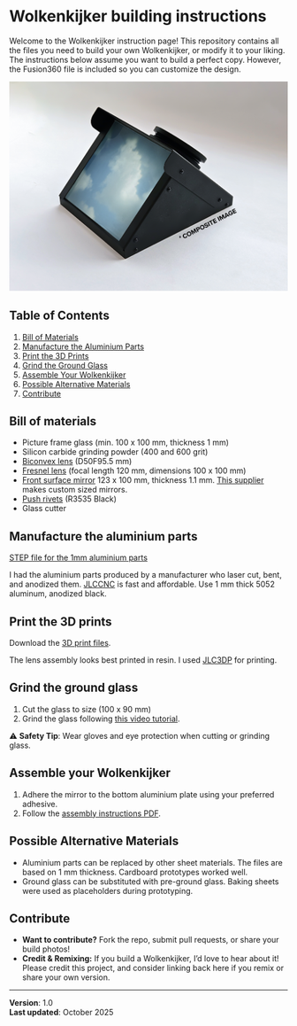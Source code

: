 # Wolkenkijker building instructions
Welcome to the Wolkenkijker instruction page! This repository contains all the files you need to build your own Wolkenkijker, or modify it to your liking. The instructions below assume you want to build a perfect copy. However, the Fusion360 file is included so you can customize the design.

![Image of a finished Wolkenkijker](Pictures/Composite.jpg)

## Table of Contents
1. [Bill of Materials](#bill-of-materials)
2. [Manufacture the Aluminium Parts](#manufacture-the-aluminium-parts)
3. [Print the 3D Prints](#print-the-3d-prints)
4. [Grind the Ground Glass](#grind-the-ground-glass)
5. [Assemble Your Wolkenkijker](#assemble-your-wolkenkijker)
6. [Possible Alternative Materials](#possible-alternative-materials)
7. [Contribute](#contribute)

## Bill of materials
- Picture frame glass (min. 100 x 100 mm, thickness 1 mm)
- Silicon carbide grinding powder (400 and 600 grit)
- [Biconvex lens](https://nl.aliexpress.com/item/1005007494613338.html?spm=a2g0o.order_list.order_list_main.26.54b81802VggjWI&gatewayAdapt=glo2nld) (D50F95.5 mm)
- [Fresnel lens](https://nl.aliexpress.com/item/1005008116547795.html?spm=a2g0o.order_list.order_list_main.31.54b81802VggjWI&gatewayAdapt=glo2nld) (focal length 120 mm, dimensions 100 x 100 mm)
- [Front surface mirror](https://nl.aliexpress.com/item/1005004853298387.html?spm=a2g0o.order_list.order_list_main.16.54b81802VggjWI&gatewayAdapt=glo2nld) 123 x 100 mm, thickness 1.1 mm. [This supplier](https://www.aliexpress.com/store/1100386575?spm=a2g0o.detail.0.0.79d4c7iEc7iE3z) makes custom sized mirrors.
- [Push rivets](https://nl.aliexpress.com/item/1005008732939550.html?spm=a2g0o.order_list.order_list_main.21.54b81802VggjWI&gatewayAdapt=glo2nld) (R3535 Black)
- Glass cutter

## Manufacture the aluminium parts
[STEP file for the 1mm aluminium parts](Manufacturing/Sheet%20metal%201mm.step) 

I had the aluminium parts produced by a manufacturer who laser cut, bent, and anodized them. [JLCCNC](https://jlccnc.com/sheet-metal-quote) is fast and affordable. Use 1 mm thick 5052 aluminum, anodized black.

## Print the 3D prints
Download the [3D print files](Manufacturing/3D%20Print/).

The lens assembly looks best printed in resin. I used [JLC3DP](https://jlc3dp.com/) for printing.

## Grind the ground glass
1. Cut the glass to size (100 x 90 mm)
2. Grind the glass following [this video tutorial](https://www.youtube.com/watch?v=RVCxuESAiCw).

⚠️ **Safety Tip**: Wear gloves and eye protection when cutting or grinding glass. 

## Assemble your Wolkenkijker
1. Adhere the mirror to the bottom aluminium plate using your preferred adhesive.
2. Follow the [assembly instructions PDF](Assembly%20manual/Wolkenkijker%20assembly%20instruction.pdf).

## Possible Alternative Materials
- Aluminium parts can be replaced by other sheet materials. The files are based on 1 mm thickness. Cardboard prototypes worked well.
- Ground glass can be substituted with pre-ground glass. Baking sheets were used as placeholders during prototyping.

## Contribute
- **Want to contribute?** Fork the repo, submit pull requests, or share your build photos!
- **Credit & Remixing:** If you build a Wolkenkijker, I’d love to hear about it! Please credit this project, and consider linking back here if you remix or share your own version.

---
**Version**: 1.0  
**Last updated**: October 2025
